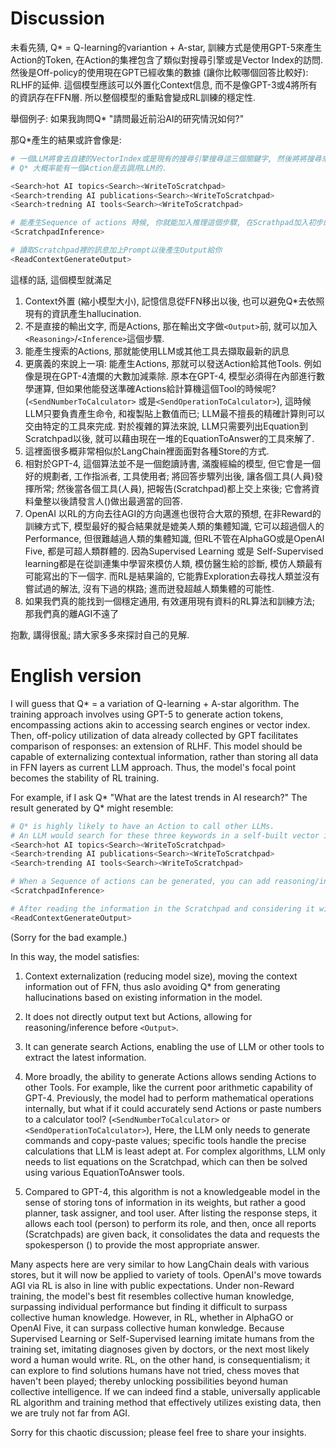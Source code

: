 # Discussion

未看先猜, Q* = Q-learning的variantion + A-star, 訓練方式是使用GPT-5來產生Action的Token, 在Action的集裡包含了類似對搜尋引擎或是Vector Index的訪問. 然後是Off-policy的使用現在GPT已經收集的數據 (讓你比較哪個回答比較好): RLHF的延伸. 這個模型應該可以外置化Context信息, 而不是像GPT-3或4將所有的資訊存在FFN層. 所以整個模型的重點會變成RL訓練的穩定性. 

舉個例子: 如果我詢問Q* "請問最近前沿AI的研究情況如何?"

那Q*產生的結果或許會像是:

```python
# 一個LLM將會去自建的VectorIndex或是現有的搜尋引擎搜尋這三個關鍵字, 然後將將搜尋來的訊息依照你的Prompt來整合進scratchpad. 
# Q* 大概率能有一個Action是去調用LLM的.

<Search>hot AI topics<Search><WriteToScratchpad>
<Search>trending AI publications<Search><WriteToScratchpad>
<Search>tredning AI tools<Search><WriteToScratchpad>

# 能產生Sequence of actions 時候, 你就能加入推理這個步驟, 在Scrathpad加入初步的解答(草稿)
<ScratchpadInference>

# 讀取Scratchpad裡的訊息加上Prompt以後產生Output給你
<ReadContextGenerateOutput> 
```

這樣的話, 這個模型就滿足

1. Context外置 (縮小模型大小), 記憶信息從FFN移出以後, 也可以避免Q*去依照現有的資訊產生hallucination.
2. 不是直接的輸出文字, 而是Actions, 那在輸出文字做`<Output>`前, 就可以加入`<Reasoning>`/`<Inference>`這個步驟. 
3. 能產生搜索的Actions, 那就能使用LLM或其他工具去擷取最新的訊息
4. 更廣義的來說上一項: 能產生Actions, 那就可以發送Action給其他Tools. 例如像是現在GPT-4渣爛的大數加減乘除. 原本在GPT-4, 模型必須得在內部進行數學運算, 但如果他能發送準確Actions給計算機這個Tool的時候呢?(`<SendNumberToCalculator>` 或是`<SendOperationToCalculator>`), 這時候LLM只要負責產生命令, 和複製貼上數值而已; LLM最不擅長的精確計算則可以交由特定的工具來完成. 對於複雜的算法來說, LLM只需要列出Equation到Scratchpad以後, 就可以藉由現在一堆的EquationToAnswer的工具來解了.
5. 這裡面很多概非常相似於LangChain裡面面對各種Store的方式.
6. 相對於GPT-4, 這個算法並不是一個飽讀詩書, 滿腹經綸的模型, 但它會是一個好的規劃者, 工作指派者, 工具使用者; 將回答步驟列出後, 讓各個工具(人員)發揮所常; 然後當各個工具(人員), 把報告(Scratchpad)都上交上來後; 它會將資料彙整以後請發言人(<Output>)做出最適當的回答. 
7. OpenAI 以RL的方向去往AGI的方向邁進也很符合大眾的預想, 在非Reward的訓練方式下, 模型最好的擬合結果就是媲美人類的集體知識, 它可以超過個人的Performance, 但很難越過人類的集體知識, 但RL不管在AlphaGO或是OpenAI Five, 都是可超人類群體的. 因為Supervised Learning 或是 Self-Supervised learning都是在從訓連集中學習來模仿人類, 模仿醫生給的診斷, 模仿人類最有可能寫出的下一個字. 而RL是結果論的, 它能靠Exploration去尋找人類並沒有嘗試過的解法, 沒有下過的棋路; 進而迸發超越人類集體的可能性. 
8. 如果我們真的能找到一個穩定通用, 有效運用現有資料的RL算法和訓練方法; 那我們真的離AGI不遠了

抱歉, 講得很亂; 請大家多多來探討自己的見解.

# English version

I will guess that Q* = a variation of Q-learning + A-star algorithm. The training approach involves using GPT-5 to generate action tokens, encompassing actions akin to accessing search engines or vector index. Then, off-policy utilization of data already collected by GPT facilitates comparison of responses: an extension of RLHF. This model should be capable of externalizing contextual information, rather than storing all data in FFN layers as current LLM approach. Thus, the model's focal point becomes the stability of RL training.

For example, if I ask Q* "What are the latest trends in AI research?" The result generated by Q* might resemble:

```python
# Q* is highly likely to have an Action to call other LLMs.
# An LLM would search for these three keywords in a self-built vector index or existing search engine, then integrate the retrieved information into the scratchpad according to your Prompt.
<Search>hot AI topics<Search><WriteToScratchpad>
<Search>trending AI publications<Search><WriteToScratchpad>
<Search>trending AI tools<Search><WriteToScratchpad>

# When a Sequence of actions can be generated, you can add reasoning/inference at this step, incorporating initial answers (drafts) into the Scratchpad.
<ScratchpadInference>

# After reading the information in the Scratchpad and considering it with the Prompt, generate an Output for the user.
<ReadContextGenerateOutput> 
```
(Sorry for the bad example.)

In this way, the model satisfies:

1. Context externalization (reducing model size), moving the context information out of FFN, thus aslo avoiding Q* from generating hallucinations based on existing information in the model.

2. It does not directly output text but Actions, allowing for reasoning/inference before `<Output>`.

3. It can generate search Actions, enabling the use of LLM or other tools to extract the latest information.

4. More broadly, the ability to generate Actions allows sending Actions to other Tools. For example, like the current poor arithmetic capability of GPT-4. Previously, the model had to perform mathematical operations internally, but what if it could accurately send Actions or paste numbers to a calculator tool? (`<SendNumberToCalculator>` or `<SendOperationToCalculator>`), Here, the LLM only needs to generate commands and copy-paste values; specific tools handle the precise calculations that LLM is least adept at. For complex algorithms, LLM only needs to list equations on the Scratchpad, which can then be solved using various EquationToAnswer tools.

6. Compared to GPT-4, this algorithm is not a knowledgeable model in the sense of storing tons of information in its weights, but rather a good planner, task assigner, and tool user. After listing the response steps, it allows each tool (person) to perform its role, and then, once all reports (Scratchpads) are given back, it consolidates the data and requests the spokesperson (<Output>) to provide the most appropriate answer.

Many aspects here are very similar to how LangChain deals with various stores, but it will now be applied to variety of tools. OpenAI's move towards AGI via RL is also in line with public expectations. Under non-Reward training, the model's best fit resembles collective human knowledge, surpassing individual performance but finding it difficult to surpass collective human knowledge. However, in RL, whether in AlphaGO or OpenAI Five, it can surpass collective human konwledge. Because Supervised Learning or Self-Supervised learning imitate humans from the training set, imitating diagnoses given by doctors, or the next most likely word a human would write. RL, on the other hand, is consequentialism; it can explore to find solutions humans have not tried, chess moves that haven't been played; thereby unlocking possibilities beyond human collective intelligence. If we can indeed find a stable, universally applicable RL algorithm and training method that effectively utilizes existing data, then we are truly not far from AGI.

Sorry for this chaotic discussion; please feel free to share your insights.
